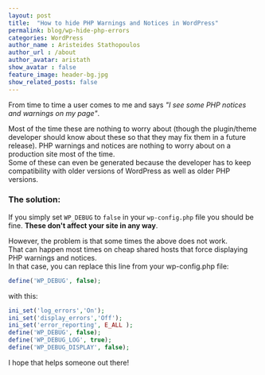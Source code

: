 ```yaml
---
layout: post
title:  "How to hide PHP Warnings and Notices in WordPress"
permalink: blog/wp-hide-php-errors
categories: WordPress
author_name : Aristeides Stathopoulos
author_url : /about
author_avatar: aristath
show_avatar : false
feature_image: header-bg.jpg
show_related_posts: false
---
```


From time to time a user comes to me and says _"I see some PHP notices and warnings on my page"_.  

Most of the time these are nothing to worry about (though the plugin/theme developer should know about these so that they may fix them in a future release).
PHP warnings and notices are nothing to worry about on a production site most of the time.  
Some of these can even be generated because the developer has to keep compatibility with older versions of WordPress as well as older PHP versions.

### The solution:

If you simply set `WP_DEBUG` to `false` in your `wp-config.php` file you should be fine. **These don't affect your site in any way**.

However, the problem is that some times the above does not work.  
That can happen most times on cheap shared hosts that force displaying PHP warnings and notices.  
In that case, you can replace this line from your wp-config.php file:

```php
define('WP_DEBUG', false);
```

with this:

```php
ini_set('log_errors','On');
ini_set('display_errors','Off');
ini_set('error_reporting', E_ALL );
define('WP_DEBUG', false);
define('WP_DEBUG_LOG', true);
define('WP_DEBUG_DISPLAY', false);
```

I hope that helps someone out there!
